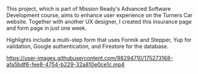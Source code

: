 This project, which is part of Mission Ready's Advanced Software Development course, aims to enhance user experience on the Turners Car website. Together with another UX designer, I created this insurance page and form page in just one week.

Highlights include a multi-step form that uses Formik and Stepper, Yup for validation, Google authentication, and Firestore for the database.

https://user-images.githubusercontent.com/98294710/175273168-afa5bdf6-fee8-4754-b229-32a810e0ce1c.mp4
